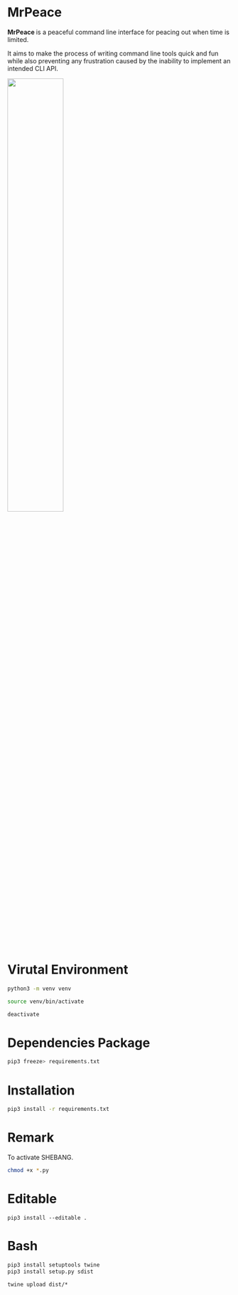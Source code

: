 # MrPeace

<b> MrPeace </b> is a peaceful command line interface for peacing out when time is limited.

It aims to make the process of writing command line tools quick and fun while also preventing any frustration caused by the inability to implement an intended CLI API.

<img width="50%" height="50%" src='https://i.giphy.com/media/jUwpNzg9IcyrK/giphy.webp'/>

# Virutal Environment

```bash
python3 -m venv venv
```

```bash
source venv/bin/activate
```

```bash
deactivate
```

# Dependencies Package

```bash
pip3 freeze> requirements.txt
```

# Installation

```bash
pip3 install -r requirements.txt
```

# Remark

To activate SHEBANG.

```bash
chmod +x *.py
```

# Editable

```
pip3 install --editable .
```

# Bash

```bash
pip3 install setuptools twine
pip3 install setup.py sdist
```

```
twine upload dist/*
```
